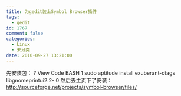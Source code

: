 ```yaml
---
title: 为gedit装上Symbol Browser插件
tags:
  - gedit
id: 1767
comment: false
categories:
  - Linux
  - 未分类
date: 2010-09-27 13:21:00
---
```


先安装包：
?
View Code
BASH
1
sudo
aptitude
install
exuberant-ctags libgnomeprintui2.2-
0
然后去主页下了安装：
http://sourceforge.net/projects/symbol-browser/files/
